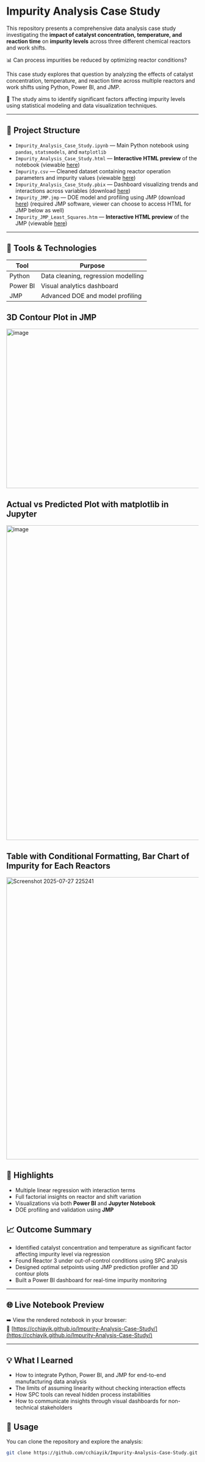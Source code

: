 # Impurity Analysis Case Study

This repository presents a comprehensive data analysis case study investigating the **impact of catalyst concentration, temperature, and reaction time** on **impurity levels** across three different chemical reactors and work shifts.

📊 Can process impurities be reduced by optimizing reactor conditions?

This case study explores that question by analyzing the effects of catalyst concentration, temperature, and reaction time across multiple reactors and work shifts using Python, Power BI, and JMP.

🔬 The study aims to identify significant factors affecting impurity levels using statistical modeling and data visualization techniques.

---

## 📁 Project Structure

- `Impurity_Analysis_Case_Study.ipynb` — Main Python notebook using `pandas`, `statsmodels`, and `matplotlib`
- `Impurity_Analysis_Case_Study.html` — **Interactive HTML preview** of the notebook (viewable [here](https://cchiayik.github.io/Impurity-Analysis-Case-Study/))
- `Impurity.csv` — Cleaned dataset containing reactor operation parameters and impurity values (viewable [here](https://github.com/cchiayik/Impurity-Analysis-Case-Study/blob/impurity-analysis-case-study/data/Impurity.csv))
- `Impurity_Analysis_Case_Study.pbix` — Dashboard visualizing trends and interactions across variables (download [here](https://github.com/cchiayik/Impurity-Analysis-Case-Study/raw/refs/heads/impurity-analysis-case-study/power_bi/Impurity%20Analysis%20Case%20Study.pbix))
- `Impurity_JMP.jmp` — DOE model and profiling using JMP (download [here](https://github.com/cchiayik/Impurity-Analysis-Case-Study/raw/refs/heads/impurity-analysis-case-study/jmp_analysis/Impurity%20JMP.jmp)) (required JMP software, viewer can choose to access HTML for JMP below as well)
- `Impurity_JMP_Least_Squares.htm` — **Interactive HTML preview** of the JMP (viewable [here](https://cchiayik.github.io/Impurity-Analysis-Case-Study/Impurity%20JMP%20-%20Fit%20Least%20Squares.htm )) 
---

## 🚀 Tools & Technologies

| Tool         | Purpose                               |
|--------------|----------------------------------------|
| Python       | Data cleaning, regression modelling     |
| Power BI     | Visual analytics dashboard             |
| JMP          | Advanced DOE and model profiling       |

3D Contour Plot in JMP
---
<img width="857" height="417" alt="image" src="https://github.com/user-attachments/assets/d7e87979-b2df-472e-a1ec-2e25b08c6172" />

Actual vs Predicted Plot with matplotlib in Jupyter
---
<img width="1044" height="823" alt="image" src="https://github.com/user-attachments/assets/d48ea2f8-b3ab-41ef-afaa-20ca494b77f2" />

Table with Conditional Formatting, Bar Chart of Impurity for Each Reactors
---

<img width="1316" height="738" alt="Screenshot 2025-07-27 225241" src="https://github.com/user-attachments/assets/536a690e-82d5-4b9e-8551-2b3590f2f6a8" />



## 🔎 Highlights

- Multiple linear regression with interaction terms  
- Full factorial insights on reactor and shift variation  
- Visualizations via both **Power BI** and **Jupyter Notebook**
- DOE profiling and validation using **JMP**

📈 Outcome Summary
---
- Identified catalyst concentration and temperature as significant factor affecting impurity level via regression
- Found Reactor 3 under out-of-control conditions using SPC analysis
- Designed optimal setpoints using JMP prediction profiler and 3D contour plots
- Built a Power BI dashboard for real-time impurity monitoring

---

## 🌐 Live Notebook Preview

➡️ View the rendered notebook in your browser:  
🔗 [https://cchiayik.github.io/Impurity-Analysis-Case-Study/](https://cchiayik.github.io/Impurity-Analysis-Case-Study/)

---

💡 **What I Learned**
---
- How to integrate Python, Power BI, and JMP for end-to-end manufacturing data analysis
- The limits of assuming linearity without checking interaction effects
- How SPC tools can reveal hidden process instabilities
- How to communicate insights through visual dashboards for non-technical stakeholders

## 📌 Usage

You can clone the repository and explore the analysis:

```bash
git clone https://github.com/cchiayik/Impurity-Analysis-Case-Study.git
